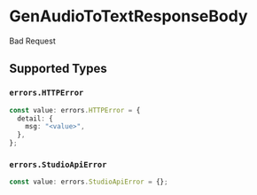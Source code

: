# GenAudioToTextResponseBody

Bad Request


## Supported Types

### `errors.HTTPError`

```typescript
const value: errors.HTTPError = {
  detail: {
    msg: "<value>",
  },
};
```

### `errors.StudioApiError`

```typescript
const value: errors.StudioApiError = {};
```

